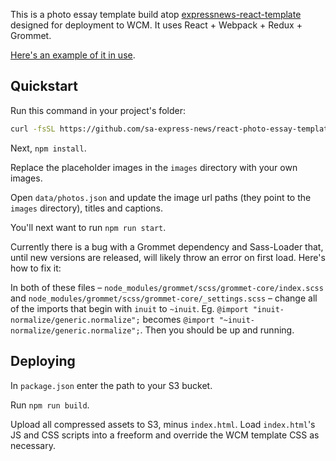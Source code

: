 This is a photo essay template build atop [expressnews-react-template](https://github.com/sa-express-news/expressnews-react-template) designed for deployment to WCM. It uses React + Webpack + Redux + Grommet.

[Here's an example of it in use](http://www.expressnews.com/scott-deem-firefighter-san-antonio-photo-essay/).

## Quickstart

Run this command in your project's folder:

```sh
curl -fsSL https://github.com/sa-express-news/react-photo-essay-template/archive/master.tar.gz | tar -xz --strip-components=1
```

Next, `npm install`.

Replace the placeholder images in the `images` directory with your own images.

Open `data/photos.json` and update the image url paths (they point to the `images` directory), titles and captions.

You'll next want to run `npm run start`.

Currently there is a bug with a Grommet dependency and Sass-Loader that, until new versions are released, will likely throw an error on first load. Here's how to fix it:

In both of these files – `node_modules/grommet/scss/grommet-core/index.scss` and `node_modules/grommet/scss/grommet-core/_settings.scss` – change all of the imports that begin with `inuit` to `~inuit`. Eg. `@import "inuit-normalize/generic.normalize";` becomes `@import "~inuit-normalize/generic.normalize";`. Then you should be up and running.

## Deploying

In `package.json` enter the path to your S3 bucket.

Run `npm run build`.

Upload all compressed assets to S3, minus `index.html`. Load `index.html`'s JS and CSS scripts into a freeform and override the WCM template CSS as necessary.